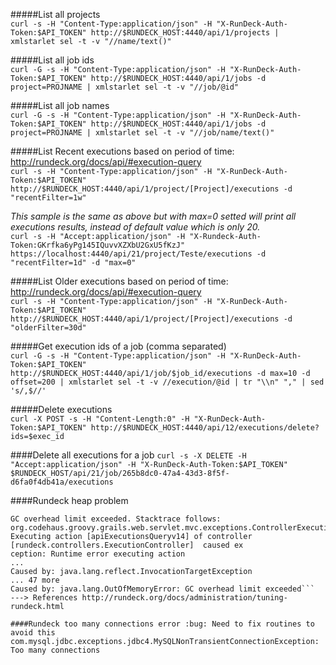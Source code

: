 #####List all projects  
```curl -s -H "Content-Type:application/json" -H "X-RunDeck-Auth-Token:$API_TOKEN" http://$RUNDECK_HOST:4440/api/1/projects | xmlstarlet sel -t -v "//name/text()"```
  
#####List all job ids  
```curl -G -s -H "Content-Type:application/json" -H "X-RunDeck-Auth-Token:$API_TOKEN" http://$RUNDECK_HOST:4440/api/1/jobs -d project=PROJNAME | xmlstarlet sel -t -v "//job/@id"```
  
#####List all job names  
```curl -G -s -H "Content-Type:application/json" -H "X-RunDeck-Auth-Token:$API_TOKEN" http://$RUNDECK_HOST:4440/api/1/jobs -d project=PROJNAME | xmlstarlet sel -t -v "//job/name/text()"```
  
#####List Recent executions based on period of time: http://rundeck.org/docs/api/#execution-query  
```curl -s -H "Content-Type:application/json" -H "X-RunDeck-Auth-Token:$API_TOKEN" http://$RUNDECK_HOST:4440/api/1/project/[Project]/executions -d "recentFilter=1w"```
  
_This sample is the same as above but with max=0 setted will print all executions results, instead of default value which is only 20._  
```curl -s -H "Accept:application/json" -H "X-Rundeck-Auth-Token:GKrfka6yPg145IQuvvXZXbU2GxU5fKzJ" https://localhost:4440/api/21/project/Teste/executions -d "recentFilter=1d" -d "max=0"```
  
#####List Older executions based on period of time: http://rundeck.org/docs/api/#execution-query  
```curl -s -H "Content-Type:application/json" -H "X-RunDeck-Auth-Token:$API_TOKEN" http://$RUNDECK_HOST:4440/api/1/project/[Project]/executions -d "olderFilter=30d"```
  
#####Get execution ids of a job (comma separated)  
```curl -G -s -H "Content-Type:application/json" -H "X-RunDeck-Auth-Token:$API_TOKEN" http://$RUNDECK_HOST:4440/api/1/job/$job_id/executions -d max=10 -d offset=200 | xmlstarlet sel -t -v //execution/@id | tr "\\n" "," | sed 's/,$//'```
  
#####Delete executions  
```curl -X POST -s -H "Content-Length:0" -H "X-RunDeck-Auth-Token:$API_TOKEN" http://$RUNDECK_HOST:4440/api/12/executions/delete?ids=$exec_id```

####Delete all executions for a job
```curl -s -X DELETE -H "Accept:application/json" -H "X-RunDeck-Auth-Token:$API_TOKEN" $RUNDECK_HOST/api/21/job/265b8dc0-47a4-43d3-8f5f-d6fa0f4db41a/executions```  


####Rundeck heap problem
```ERROR GrailsExceptionResolver - OutOfMemoryError occurred when processing request: [POST] /api/21/project/Teste/executions
GC overhead limit exceeded. Stacktrace follows:
org.codehaus.groovy.grails.web.servlet.mvc.exceptions.ControllerExecutionException: Executing action [apiExecutionsQueryv14] of controller [rundeck.controllers.ExecutionController]  caused ex
ception: Runtime error executing action
...
Caused by: java.lang.reflect.InvocationTargetException
... 47 more
Caused by: java.lang.OutOfMemoryError: GC overhead limit exceeded```
---> References http://rundeck.org/docs/administration/tuning-rundeck.html

####Rundeck too many connections error :bug: Need to fix routines to avoid this
com.mysql.jdbc.exceptions.jdbc4.MySQLNonTransientConnectionException: Too many connections

